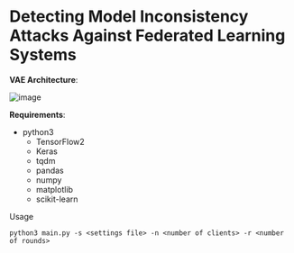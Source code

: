 # Detecting Model Inconsistency Attacks Against Federated Learning Systems

**VAE Architecture**:


![image](https://github.com/user-attachments/assets/d04b40fd-fd97-4f0c-9bd1-25b7835bc1be)



**Requirements**:

* python3 
  * TensorFlow2
  * Keras
  * tqdm
  * pandas 
  * numpy
  * matplotlib
  * scikit-learn
    




Usage

```
python3 main.py -s <settings file> -n <number of clients> -r <number of rounds>
```



